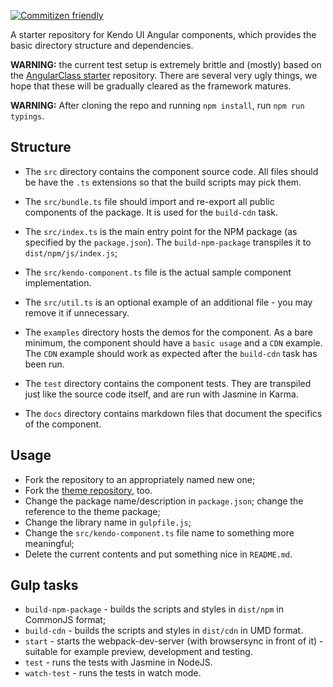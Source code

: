 [![Commitizen friendly](https://img.shields.io/badge/commitizen-friendly-brightgreen.svg)](http://commitizen.github.io/cz-cli/)

A starter repository for Kendo UI Angular components, which provides the basic directory structure and dependencies.

**WARNING:** the current test setup is extremely brittle and (mostly) based on the [AngularClass starter](https://github.com/AngularClass/angular2-webpack-starter) repository.
There are several very ugly things, we hope that these will be gradually cleared as the framework matures.

**WARNING:** After cloning the repo and running `npm install`, run `npm run typings`.

## Structure

- The `src` directory contains the component source code. All files should be have the `.ts` extensions so that the build scripts may pick them.
- The `src/bundle.ts` file should import and re-export all public components of the package. It is used for the `build-cdn` task.
- The `src/index.ts` is the main entry point for the NPM package (as specified by the `package.json`). The `build-npm-package` transpiles it to `dist/npm/js/index.js`;
- The `src/kendo-component.ts` file is the actual sample component implementation.
- The `src/util.ts` is an optional example of an additional file - you may remove it if unnecessary.

- The `examples` directory hosts the demos for the component. As a bare minimum, the component should have a `basic usage` and a `CDN` example.  The `CDN` example should work as expected after the `build-cdn` task has been run.
- The `test` directory contains the component tests. They are transpiled just like the source code itself, and are run with Jasmine in Karma.

- The `docs` directory contains markdown files that document the specifics of the component.

## Usage

- Fork the repository to an appropriately named new one;
- Fork the [theme repository](https://github.com/telerik/kendo-theme-default-base), too.
- Change the package name/description in `package.json`; change the reference to the theme package;
- Change the library name in `gulpfile.js`;
- Change the `src/kendo-component.ts` file name to something more meaningful;
- Delete the current contents and put something nice in `README.md`.

## Gulp tasks

- `build-npm-package` - builds the scripts and styles in `dist/npm` in CommonJS format;
- `build-cdn` - builds the scripts and styles in `dist/cdn` in UMD format.
- `start` - starts the webpack-dev-server (with browsersync in front of it) - suitable for example preview, development and testing.
- `test` - runs the tests with Jasmine in NodeJS.
- `watch-test` - runs the tests in watch mode.
